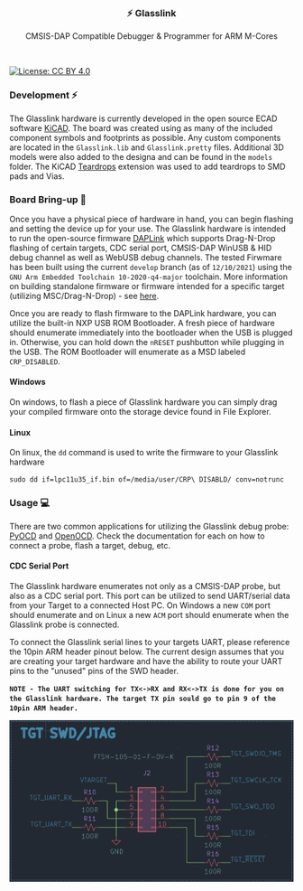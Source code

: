 <p align="center">
  <h3 align="center">⚡ Glasslink</h3>
  <p align="center">
    CMSIS-DAP Compatible Debugger & Programmer for ARM M-Cores
  </p>
</p>

<br />

[![License: CC BY 4.0](https://img.shields.io/badge/License-CC_BY_4.0-lightgrey.svg)](https://creativecommons.org/licenses/by/4.0/)
### Development ⚡
The Glasslink hardware is currently developed in the open source ECAD software [KiCAD](https://www.kicad.org/). The board was created using as many of the included component symbols and footprints as possible. Any custom components are located in the ```Glasslink.lib``` and ```Glasslink.pretty``` files. Additional 3D models were also added to the designa and can be found in the ```models``` folder. The KiCAD [Teardrops](https://github.com/stimulu/kicad-teardrops) extension was used to add teardrops to SMD pads and Vias.

### Board Bring-up 🔼
Once you have a physical piece of hardware in hand, you can begin flashing and setting the device up for your use. The Glasslink hardware is intended to run the open-source firmware [DAPLink](https://github.com/ARMmbed/DAPLink/tree/develop) which supports Drag-N-Drop flashing of certain targets, CDC serial port, CMSIS-DAP WinUSB & HID debug channel as well as WebUSB debug channels. The tested Firwmare has been built using the current ```develop``` branch (as of ```12/10/2021```) using the ```GNU Arm Embedded Toolchain 10-2020-q4-major``` toolchain. More information on building standalone firmware or firmware intended for a specific target (utilizing MSC/Drag-N-Drop) - see [here](https://github.com/ARMmbed/DAPLink/tree/develop/docs).

Once you are ready to flash firmware to the DAPLink hardware, you can utilize the built-in NXP USB ROM Bootloader. A fresh piece of hardware should enumerate immediately into the bootloader when the USB is plugged in. Otherwise, you can hold down the ```nRESET``` pushbutton while plugging in the USB. The ROM Bootloader will enumerate as a MSD labeled ```CRP_DISABLED```.

#### Windows
On windows, to flash a piece of Glasslink hardware you can simply drag your compiled firmware onto the storage device found in File Explorer.

#### Linux
On linux, the ```dd``` command is used to write the firmware to your Glasslink hardware
```console
sudo dd if=lpc11u35_if.bin of=/media/user/CRP\ DISABLD/ conv=notrunc
```

### Usage 💻
There are two common applications for utilizing the Glasslink debug probe: [PyOCD](https://github.com/pyocd/pyOCD) and [OpenOCD](https://openocd.org/). Check the documentation for each on how to connect a probe, flash a target, debug, etc.

#### CDC Serial Port
The Glasslink hardware enumerates not only as a CMSIS-DAP probe, but also as a CDC serial port. This port can be utilized to send UART/serial data from your Target to a connected Host PC. On Windows a new ```COM``` port should enumerate and on Linux a new ```ACM``` port should enumerate when the Glasslink probe is connected.

To connect the Glasslink serial lines to your targets UART, please reference the 10pin ARM header pinout below. The current design assumes that you are creating your target hardware and have the ability to route your UART pins to the "unused" pins of the SWD header.

**```NOTE - The UART switching for TX<->RX and RX<->TX is done for you on the Glasslink hardware. The target TX pin sould go to pin 9 of the 10pin ARM header.```**

<img src="doc/SWD.png" width="750px"/>
